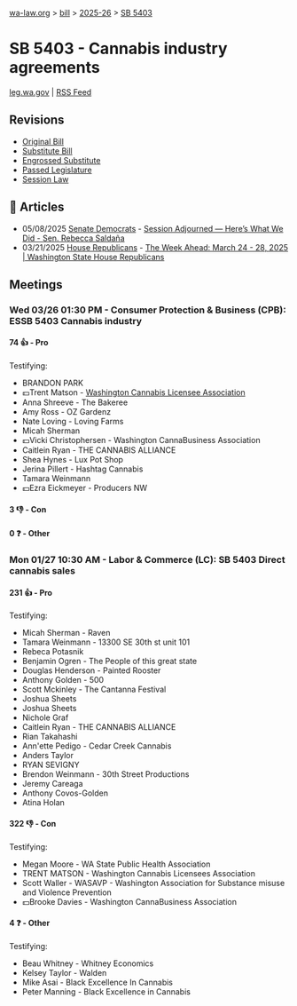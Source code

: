 [wa-law.org](/) > [bill](/bill/) > [2025-26](/bill/2025-26/) > [SB 5403](/bill/2025-26/sb/5403/)

# SB 5403 - Cannabis industry agreements
[leg.wa.gov](https://app.leg.wa.gov/billsummary?BillNumber=5403&Year=2025&Initiative=false) | [RSS Feed](./rss.xml)

## Revisions
* [Original Bill](1/)
* [Substitute Bill](S/)
* [Engrossed Substitute](S.E/)
* [Passed Legislature](S.PL/)
* [Session Law](S.SL/)

## 📰 Articles
* 05/08/2025 [Senate Democrats](/org/senate_democrats/) - [Session Adjourned — Here’s What We Did - Sen. Rebecca Saldaña](https://senatedemocrats.wa.gov/saldana/2025/05/08/session-adjourned-heres-what-we-did/#:~:text=SB%205403)
* 03/21/2025 [House Republicans](/org/house_republicans/) - [The Week Ahead: March 24 - 28, 2025 | Washington State House Republicans](https://houserepublicans.wa.gov/week/the-week-ahead-march-24-28-2025/#:~:text=SB%205403)

## Meetings
### Wed 03/26 01:30 PM - Consumer Protection & Business (CPB): ESSB 5403 Cannabis industry
#### 74 👍 - Pro
Testifying:
* BRANDON PARK
* 💵Trent Matson - [Washington Cannabis Licensee Association](/org/washington_cannabis_licensee_association/)
* Anna Shreeve - The Bakeree
* Amy Ross - OZ Gardenz
* Nate Loving - Loving Farms
* Micah Sherman
* 💵Vicki Christophersen - Washington CannaBusiness Association
* Caitlein Ryan - THE CANNABIS ALLIANCE
* Shea Hynes - Lux Pot Shop
* Jerina Pillert - Hashtag Cannabis
* Tamara Weinmann
* 💵Ezra Eickmeyer - Producers NW

#### 3 👎 - Con

#### 0 ❓ - Other

### Mon 01/27 10:30 AM - Labor & Commerce (LC): SB 5403 Direct cannabis sales
#### 231 👍 - Pro
Testifying:
* Micah Sherman - Raven
* Tamara Weinmann - 13300 SE 30th st unit 101
* Rebeca Potasnik
* Benjamin Ogren - The People of this great state
* Douglas Henderson - Painted Rooster
* Anthony Golden - 500
* Scott Mckinley - The Cantanna Festival
* Joshua Sheets
* Joshua Sheets
* Nichole Graf
* Caitlein Ryan - THE CANNABIS ALLIANCE
* Rian Takahashi
* Ann'ette Pedigo - Cedar Creek Cannabis
* Anders Taylor
* RYAN SEVIGNY
* Brendon Weinmann - 30th Street Productions
* Jeremy Careaga
* Anthony Covos-Golden
* Atina Holan

#### 322 👎 - Con
Testifying:
* Megan Moore - WA State Public Health Association
* TRENT MATSON - Washington Cannabis Licensees Association
* Scott Waller - WASAVP - Washington Association for Substance misuse and Violence Prevention
* 💵Brooke Davies - Washington CannaBusiness Association

#### 4 ❓ - Other
Testifying:
* Beau Whitney - Whitney Economics
* Kelsey Taylor - Walden
* Mike Asai - Black Excellence In Cannabis
* Peter Manning - Black Excellence in Cannabis
